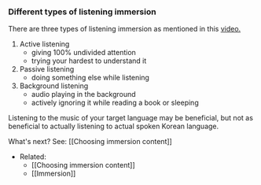### Different types of listening immersion

There are three types of listening immersion as mentioned in this [video.](https://youtu.be/SSWabajK1Sc)

1. Active listening 
	- giving 100% undivided attention
	- trying your hardest to understand it
3. Passive listening
	- doing something else while listening
1. Background listening
	- audio playing in the background
	- actively ignoring it while reading a book or sleeping

Listening to the music of your target language may be beneficial, but not as beneficial to actually listening to actual spoken Korean language. 

What's next? See: [[Choosing immersion content]]

- Related:
	- [[Choosing immersion content]]
	- [[Immersion]]